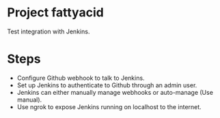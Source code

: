 # Project fattyacid
Test integration with Jenkins.

# Steps
- Configure Github webhook to talk to Jenkins.
- Set up Jenkins to authenticate to Github through an admin user.
- Jenkins can either manually manage webhooks or auto-manage (Use manual).
- Use ngrok to expose Jenkins running on localhost to the internet.

